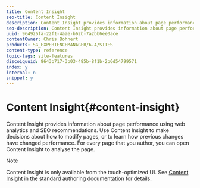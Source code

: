 ```yaml
---
title: Content Insight
seo-title: Content Insight
description: Content Insight provides information about page performance using web analytics and SEO recommendations. Use Content Insight to make decisions about how to modify pages, or to learn how previous changes have changed performance. For every page that you author, you can open Content Insight to analyze the page.
seo-description: Content Insight provides information about page performance using web analytics and SEO recommendations. Use Content Insight to make decisions about how to modify pages, or to learn how previous changes have changed performance. For every page that you author, you can open Content Insight to analyze the page.
uuid: 964926fa-22f1-4aae-b62b-7a2bb6ee0ace
contentOwner: Chris Bohnert
products: SG_EXPERIENCEMANAGER/6.4/SITES
content-type: reference
topic-tags: site-features
discoiquuid: 8643b717-3b03-485b-8f1b-2b6d54799571
index: y
internal: n
snippet: y
---
```


# Content Insight{#content-insight}

Content Insight provides information about page performance using web analytics and SEO recommendations. Use Content Insight to make decisions about how to modify pages, or to learn how previous changes have changed performance. For every page that you author, you can open Content Insight to analyse the page.

>[!NOTE]
>
>Content Insight is only available from the touch-optimized UI. See [Content Insight](../../../sites/authoring/using/content-insights.md) in the standard authoring documentation for details.

